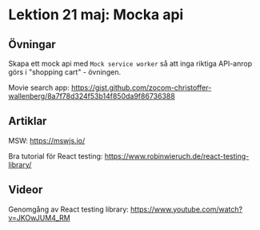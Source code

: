 # Lektion 21 maj: Mocka api

## Övningar

Skapa ett mock api med `Mock service worker` så att inga riktiga API-anrop görs i "shopping cart" - övningen.

Movie search app: https://gist.github.com/zocom-christoffer-wallenberg/8a7f78d324f53b14f850da9f86736388

## Artiklar

MSW: https://mswjs.io/

Bra tutorial för React testing: https://www.robinwieruch.de/react-testing-library/

## Videor

Genomgång av React testing library: https://www.youtube.com/watch?v=JKOwJUM4_RM
